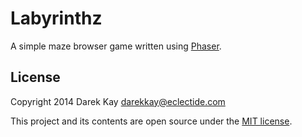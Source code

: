 Labyrinthz
==========

A simple maze browser game written using [Phaser](http://github.com/photonstorm/phaser).

## License

Copyright 2014 Darek Kay <darekkay@eclectide.com>  

This project and its contents are open source under the [MIT license](LICENSE.txt).
